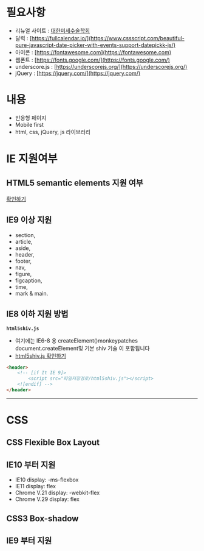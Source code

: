 필요사항
===
- 리뉴얼 사이트 : [대한미세수술학회](http://www.microsurgery.or.kr/)
- 달력 : [https://fullcalendar.io/](https://www.cssscript.com/beautiful-pure-javascript-date-picker-with-events-support-datepickk-js/)  
- 아이콘 : [https://fontawesome.com](https://fontawesome.com)
- 웹폰트 : [https://fonts.google.com/](https://fonts.google.com/)
- underscore.js : [https://underscorejs.org/](https://underscorejs.org/)
- jQuery : [https://jquery.com/](https://jquery.com/)

내용
===

- 반응형 페이지
- Mobile first
- html, css, jQuery, js 라이브러리



IE 지원여부
===

HTML5 semantic elements 지원 여부
---

[확인하기](https://caniuse.com/#feat=html5semantic)

## IE9 이상 지원

- section, 
- article, 
- aside, 
- header, 
- footer, 
- nav, 
- figure, 
- figcaption, 
- time, 
- mark & main.

## IE8 이하 지원 방법

**`html5shiv.js`**
- 여기에는 IE6-8 용 createElement()monkeypatches document.createElement및 기본 shiv 기술 이 포함됩니다 
- [html5shiv.js 확인하기](https://github.com/aFarkas/html5shiv/blob/master/src/html5shiv.js)
```html
<header>
    <!-- [if It IE 9]>
        <script src="파일저장경로/html5shiv.js"></script>
    <![endif] -->
</header>
```

----



CSS
===

CSS Flexible Box Layout
---

## IE10 부터 지원

- IE10 display: -ms-flexbox 
- IE11 display: flex
- Chrome V.21 display: -webkit-flex
- Chrome V.29 display: flex

CSS3 Box-shadow
---

## IE9 부터 지원

